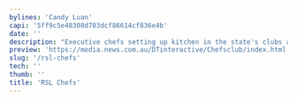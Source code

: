 ```yaml
---
bylines: 'Candy Luan'
capi: '5ff9c5e48308d783dcf86614cf836e4b'
date: ''
description: "Executive chefs setting up kitchen in the state's clubs and RSLs"
preview: 'https://media.news.com.au/DTinteractive/Chefsclub/index.html'
slug: '/rsl-chefs'
tech: ''
thumb: ''
title: 'RSL Chefs'
---
```

